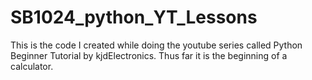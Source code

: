 # SB1024_python_YT_Lessons

This is the code I created while doing the youtube series called Python Beginner Tutorial by kjdElectronics.
Thus far it is the beginning of a calculator.
